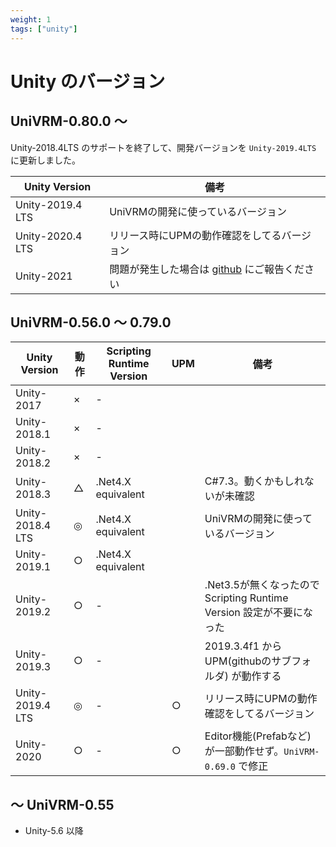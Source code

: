 ```yaml
---
weight: 1
tags: ["unity"]
---
```


# Unity のバージョン

## UniVRM-0.80.0 ～

Unity-2018.4LTS のサポートを終了して、開発バージョンを `Unity-2019.4LTS` に更新しました。

| Unity Version    | 備考                                                                                  |
|------------------|---------------------------------------------------------------------------------------|
| Unity-2019.4 LTS | UniVRMの開発に使っているバージョン                                                    |
| Unity-2020.4 LTS | リリース時にUPMの動作確認をしてるバージョン                                           |
| Unity-2021       | 問題が発生した場合は [github](https://github.com/vrm-c/UniVRM/issues) にご報告ください|

## UniVRM-0.56.0 ～ 0.79.0

| Unity Version    | 動作 | Scripting Runtime Version | UPM | 備考                                                                 |
|------------------|------|---------------------------|-----|----------------------------------------------------------------------|
| Unity-2017       | ×    | -                         |     |                                                                      |
| Unity-2018.1     | ×    | -                         |     |                                                                      |
| Unity-2018.2     | ×    | -                         |     |                                                                      |
| Unity-2018.3     | △    | .Net4.X equivalent        |     | C#7.3。動くかもしれないが未確認                                      |
| Unity-2018.4 LTS | ◎    | .Net4.X equivalent        |     | UniVRMの開発に使っているバージョン                                   |
| Unity-2019.1     | ○    | .Net4.X equivalent        |     |                                                                      |
| Unity-2019.2     | ○    | -                         |     | .Net3.5が無くなったので Scripting Runtime Version 設定が不要になった |
| Unity-2019.3     | ○    | -                         |     | 2019.3.4f1 から UPM(githubのサブフォルダ) が動作する                 |
| Unity-2019.4 LTS | ◎    | -                         | ○   | リリース時にUPMの動作確認をしてるバージョン                          |
| Unity-2020       | ○    | -                         | ○   | Editor機能(Prefabなど)が一部動作せず。`UniVRM-0.69.0` で修正         |

## ～ UniVRM-0.55

* Unity-5.6 以降

